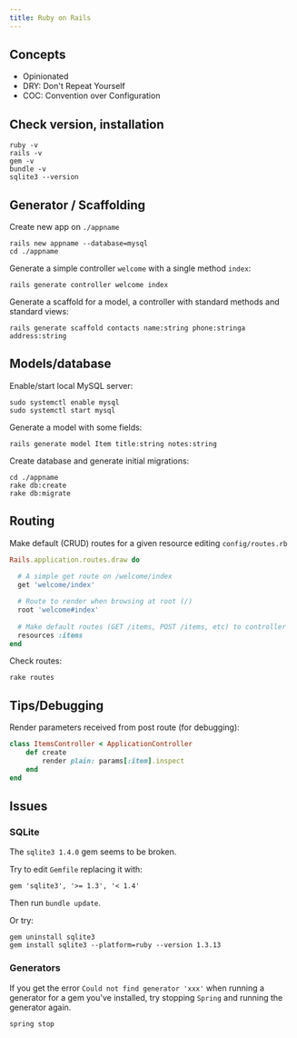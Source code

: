 ```yaml
---
title: Ruby on Rails
---
```


## Concepts

- Opinionated
- DRY: Don't Repeat Yourself
- COC: Convention over Configuration

## Check version, installation

```
ruby -v
rails -v
gem -v
bundle -v
sqlite3 --version
```



## Generator / Scaffolding

Create new app on `./appname`

```
rails new appname --database=mysql
cd ./appname
```

Generate a simple controller `welcome` with a single method `index`:

```
rails generate controller welcome index
```

Generate a scaffold for a model, a controller with standard methods and standard views:

```
rails generate scaffold contacts name:string phone:stringa address:string
```

## Models/database

Enable/start local MySQL server:

```
sudo systemctl enable mysql
sudo systemctl start mysql
```

Generate a model with some fields:

```
rails generate model Item title:string notes:string
```

Create database and generate initial migrations:

```
cd ./appname
rake db:create
rake db:migrate
```

## Routing

Make default (CRUD) routes for a given resource editing `config/routes.rb`

~~~ruby
Rails.application.routes.draw do
  
  # A simple get route on /welcome/index
  get 'welcome/index'

  # Route to render when browsing at root (/)
  root 'welcome#index'
  
  # Make default routes (GET /items, POST /items, etc) to controller
  resources :items
end
~~~


Check routes:

```
rake routes
```

## Tips/Debugging

Render parameters received from post route (for debugging):

~~~ruby
class ItemsController < ApplicationController
    def create
        render plain: params[:item].inspect
    end
end
~~~

## Issues

### SQLite

The `sqlite3 1.4.0` gem seems to be broken.

Try to edit `Gemfile` replacing it with:

```
gem 'sqlite3', '>= 1.3', '< 1.4'
```

Then run `bundle update`.

Or try:

```
gem uninstall sqlite3
gem install sqlite3 --platform=ruby --version 1.3.13
```

### Generators

If you get the error `Could not find generator 'xxx'` when running a generator for a gem you've installed, try stopping `Spring` and running the generator again.

```
spring stop
```

